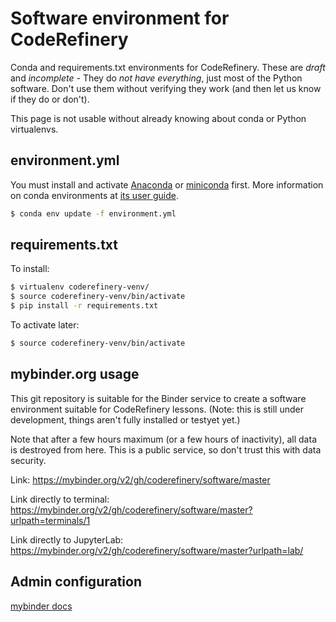 # Software environment for CodeRefinery

Conda and requirements.txt environments for CodeRefinery.  These are
*draft* and *incomplete* - They do *not have everything*, just most of
the Python software.  Don't use them without verifying they work (and
then let us know if they do or don't).

This page is not usable without already knowing about conda or Python
virtualenvs.


## environment.yml

You must install and activate [Anaconda](https://www.anaconda.com/) or
[miniconda](https://docs.conda.io/en/latest/miniconda.html) first.
More information on conda environments at [its user
guide](https://docs.conda.io/projects/conda/en/latest/user-guide/tasks/manage-environments.html).

```bash
$ conda env update -f environment.yml
```


## requirements.txt

To install:

```bash
$ virtualenv coderefinery-venv/
$ source coderefinery-venv/bin/activate
$ pip install -r requirements.txt
```

To activate later:

```bash
$ source coderefinery-venv/bin/activate
```


## mybinder.org usage

This git repository is suitable for the Binder service to create a
software environment suitable for CodeRefinery lessons.  (Note: this
is still under development, things aren't fully installed or testyet yet.)

Note that after a few hours maximum (or a few hours of inactivity),
all data is destroyed from here.  This is a public service, so don't
trust this with data security.

Link:  https://mybinder.org/v2/gh/coderefinery/software/master

Link directly to terminal: https://mybinder.org/v2/gh/coderefinery/software/master?urlpath=terminals/1

Link directly to JupyterLab: https://mybinder.org/v2/gh/coderefinery/software/master?urlpath=lab/

## Admin configuration

[mybinder docs](https://mybinder.readthedocs.io/en/latest/)
